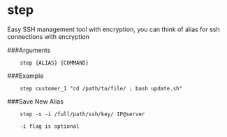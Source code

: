 # step
Easy SSH management tool with encryption, you can think of alias for ssh connections with encryption

###Arguments

````shell
    step {ALIAS} {COMMAND}
````

###Example

````shell
    step customer_1 "cd /path/to/file/ ; bash update.sh"
````

###Save New Alias

````shell
    step -s -i /full/path/ssh/key/ IP@server
````
````shell
    -i flag is optional
````